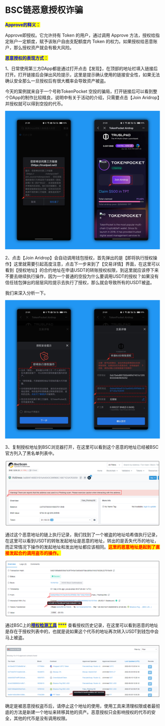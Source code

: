 # BSC链恶意授权诈骗

<mark style="color:blue;">**Approve的释义：**</mark>

&#x20;Approve即授权。它允许持有 Token 的用户，通过调用 Approve 方法，授权给指定账户一定额度，赋予该账户自由支配额度内 Token 的权力。如果授权给恶意账户，那么授权资产就会有极大风险。



<mark style="color:blue;">**恶意授权的表现方式：**</mark>

1、日常使用第三方DApp都是通过打开点击【发现】，在顶部的地址栏填入链接后打开。打开链接后会弹出风险提示，这里是提示确认使用的链接安全性，如果无法确认安全那么一旦授权后有很大概率会导致资产被盗。

今天的案例就来自于一个号称TokenPocket 空投的骗局，打开链接后可以看到整个DApp的制作比较精良，说明中有关于活动的介绍，只需要点击【Join Aridrop】并授权就可以得到空投的代币。

![](../../.gitbook/assets/0.png)

2、点击【Join Aridrop】会自动调用钱包授权，首先弹出的是【即将执行授权操作】这里就需要引起高度注意，点击下一步来到了【交易详情】界面，在这里可以看到【授权地址】的合约地址在申请USDT的转账授权权限，到这里就应该停下来不要去继续执行操作，因为一个普通的空投为什么要调用USDT的授权？如果没有信任钱包弹出的层层风险提示去执行了授权，那么就会导致所有的USDT被盗。

我们来深入分析一下。

![](<../../.gitbook/assets/2 (28).png>)

3、复制授权地址到BSC浏览器打开，在这里可以看到这个恶意的地址已经被BSC官方列入了黑名单列表中。

![](<../../.gitbook/assets/3 (16).png>)

通过这个恶意地址的链上执行记录，我们找到了一个被盗的地址哈希值执行记录，在这里可以看到USDT的转账发起地址是恶意的地址，转出的是丢失代币的地址，而正常情况下操作的发起地址和发出地址都应该相同。<mark style="color:red;">**这里的恶意地址是起到了直接发起合约调用盗币的操作。**</mark>

![](<../../.gitbook/assets/4 (17).png>)

通过BSC上的[<mark style="color:blue;">**授权检测工具**</mark>](https://bscscan.com/tokenapprovalchecker) <mark style="color:blue;">****</mark> 查看授权历史记录，在这里可以看到恶意的地址是存在于授权列表中的，也就是说如果这个代币的地址再次转入USDT到钱包中会马上被盗。

![](<../../.gitbook/assets/5 (7).png>)

确定是被恶意授权盗币后，请停止这个地址的使用，使用工具来清理权限或者最彻底的方法是新建一个地址来转移其他的资产。恶意授权只会影响授权的代币的安全，其他的代币是没有调用权限。
